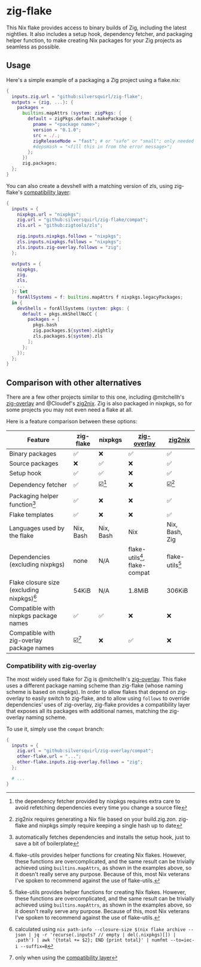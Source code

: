 # zig-flake

This Nix flake provides access to binary builds of Zig, including the latest nightlies.
It also includes a setup hook, dependency fetcher, and packaging helper function, to make creating
Nix packages for your Zig projects as seamless as possible.

## Usage

Here's a simple example of a packaging a Zig project using a flake.nix:

```nix
{
  inputs.zig.url = "github:silversquirl/zig-flake";
  outputs = {zig, ...}: {
    packages =
      builtins.mapAttrs (system: zigPkgs: {
        default = zigPkgs.default.makePackage {
          pname = "<package name>";
          version = "0.1.0";
          src = ./.;
          zigReleaseMode = "fast"; # or "safe" or "small"; only needed if you don't set a preferred release mode in your build.zig
          #depsHash = "<fill this in from the error message>";
        };
      })
      zig.packages;
  };
}
```

You can also create a devshell with a matching version of zls, using zig-flake's [compatibility layer](#compatibility-with-zig-overlay):

```nix
{
  inputs = {
    nixpkgs.url = "nixpkgs";
    zig.url = "github:silversquirl/zig-flake/compat";
    zls.url = "github:zigtools/zls";

    zig.inputs.nixpkgs.follows = "nixpkgs";
    zls.inputs.nixpkgs.follows = "nixpkgs";
    zls.inputs.zig-overlay.follows = "zig";
  };

  outputs = {
    nixpkgs,
    zig,
    zls,
    ...
  }: let
    forAllSystems = f: builtins.mapAttrs f nixpkgs.legacyPackages;
  in {
    devShells = forAllSystems (system: pkgs: {
      default = pkgs.mkShellNoCC {
        packages = [
          pkgs.bash
          zig.packages.${system}.nightly
          zls.packages.${system}.zls
        ];
      };
    });
  };
}
```

## Comparison with other alternatives

There are a few other projects similar to this one, including @mitchellh's [zig-overlay] and @Cloudef's [zig2nix].
Zig is also packaged in nixpkgs, so for some projects you may not even need a flake at all.

Here is a feature comparison between these options:

| Feature                                       | zig-flake                        | nixpkgs                                   | [zig-overlay]                  | [zig2nix]                                 |
| --------------------------------------------- | -------------------------------- | ----------------------------------------- | ------------------------------ | ----------------------------------------- |
| Binary packages                               | :white_check_mark:               | :x:                                       | :white_check_mark:             | :white_check_mark:                        |
| Source packages                               | :x:                              | :white_check_mark:                        | :x:                            | :white_check_mark:                        |
| Setup hook                                    | :white_check_mark:               | :white_check_mark:                        | :x:                            | :white_check_mark:                        |
| Dependency fetcher                            | :white_check_mark:               | :ballot_box_with_check:[^nixpkgs-fetcher] | :x:                            | :ballot_box_with_check:[^zig2nix-fetcher] |
| Packaging helper function[^helper]            | :white_check_mark:               | :x:                                       | :x:                            | :white_check_mark:                        |
| Flake templates                               | :white_check_mark:               | :x:                                       | :x:                            | :white_check_mark:                        |
| Languages used by the flake                   | Nix, Bash                        | Nix, Bash                                 | Nix                            | Nix, Bash, Zig                            |
| Dependencies (excluding nixpkgs)              | none                             | N/A                                       | flake-utils[^fu], flake-compat | flake-utils[^fu]                          |
| Flake closure size (excluding nixpkgs)[^size] | 54KiB                            | N/A                                       | 1.8MiB                         | 306KiB                                    |
| Compatible with nixpkgs package names         | :white_check_mark:               | :white_check_mark:                        | :x:                            | :x:                                       |
| Compatible with zig-overlay package names     | :ballot_box_with_check:[^compat] | :x:                                       | :white_check_mark:             | :x:                                       |

[^nixpkgs-fetcher]: the dependency fetcher provided by nixpkgs requires extra care to avoid refetching dependencies every time you change a source file
[^zig2nix-fetcher]: zig2nix requires generating a Nix file based on your build.zig.zon. zig-flake and nixpkgs simply require keeping a single hash up to date
[^helper]: automatically fetches dependencies and installs the setup hook, just to save a bit of boilerplate
[^fu]: flake-utils provides helper functions for creating Nix flakes.
  However, these functions are overcomplicated, and the same result can be trivially achieved using `builtins.mapAttrs`, as shown in the examples above, so it doesn't really serve any purpose.
  Because of this, most Nix veterans I've spoken to recommend against the use of flake-utils.
[^size]: calculated using `nix path-info --closure-size $(nix flake archive --json | jq -r 'recurse(.inputs? // empty | del(.nixpkgs)[]) | .path') | awk '{total += $2}; END {print total}' | numfmt --to=iec-i --suffix=B`
[^compat]: only when using the [compatibility layer](#compatibility-with-zig-overlay)

### Compatibility with zig-overlay

The most widely used flake for Zig is @mitchellh's [zig-overlay]. This flake uses a different package naming scheme than zig-flake (whose naming scheme is based on nixpkgs).
In order to allow flakes that depend on zig-overlay to easily switch to zig-flake, and to allow using `follows` to override dependencies' uses of zig-overlay,
zig-flake provides a compatibility layer that exposes all its packages with additional names, matching the zig-overlay naming scheme.

To use it, simply use the `compat` branch:

```nix
{
  inputs = {
    zig.url = "github:silversquirl/zig-overlay/compat";
    other-flake.url = "...";
    other-flake.inputs.zig-overlay.follows = "zig";
  };

  # ...
}
```

[zig-overlay]: https://github.com/mitchellh/zig-overlay
[zig2nix]: https://github.com/Cloudef/zig2nix/
